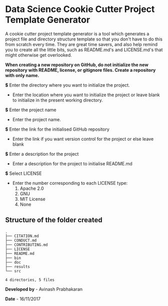 # Data Science Cookie Cutter Project Template Generator
A cookie cutter project template generator is a tool which generates a project file and directory structure template so that you don't have to do this from scratch every time. They are great time savers, and also help remind you to create all the little bits, such as README.md's and LICENSE.md's that might otherwise get overlooked.

**When creating a new repository on GitHub, do not initialize the new repository with README, license, or gitignore files. Create a repository with only name.** 

**$**  Enter the directory where you want to initialize the project.

* Enter the location where you want to initialize the project or leave blank to initialize in the present working directory.

**$**  Enter the project name

* Enter the project name.

**$**  Enter the link for the initialised GitHub repository

* Enter the link if you want version control for the project or else leave blank

**$**  Enter a description for the project

* Enter a description for the project to initialise README.md

**$**  Select LICENSE

* Enter the number corresponding to each LICENSE type:
	1.	Apache 2.0
	2. GNU
	3. MIT License
	4. None



## Structure of the folder created

```
.
├── CITATION.md
├── CONDUCT.md
├── CONTRIBUTING.md
├── LICENSE
├── README.md
├── bin
├── doc
├── results
└── src

4 directories, 5 files

```


**Developed by** - Avinash Prabhakaran

**Date** - 16/11/2017